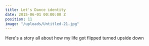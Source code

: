 ```yaml
---
title: Let's Dance identity
date: 2015-06-01 00:00:00 Z
position: 11
image: "/uploads/Untitled-21.jpg"
---
```


Here's a story all about how my life got flipped turned upside down
